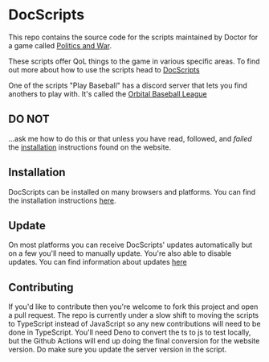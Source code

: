 # DocScripts

This repo contains the source code for the scripts maintained by Doctor for a
game called [Politics and War](http://politicsandwar.com).

These scripts offer QoL things to the game in various specific areas. To find
out more about how to use the scripts head to
[DocScripts](https://docscripts.stagintin.com/)

One of the scripts "Play Baseball" has a discord server that lets you find
anothers to play with. It's called the
[Orbital Baseball League](https://discord.gg/dfmnW2xt7B)

## DO NOT

...ask me how to do this or that unless you have read, followed, and _failed_
the [installation](https://docscripts.stagintin.com/#installation) instructions
found on the website.

## Installation

DocScripts can be installed on many browsers and platforms. You can find the
installation instructions
[here](https://docscripts.stagintin.com/#installation).

## Update

On most platforms you can receive DocScripts' updates automatically but on a few
you'll need to manually update. You're also able to disable updates. You can
find information about updates [here](https://docscripts.stagintin.com/#updates)

## Contributing

If you'd like to contribute then you're welcome to fork this project and open a
pull request. The repo is currently under a slow shift to moving the scripts to
TypeScript instead of JavaScript so any new contributions will need to be done
in TypeScript. You'll need Deno to convert the ts to js to test locally, but the
Github Actions will end up doing the final conversion for the website version.
Do make sure you update the server version in the script.
